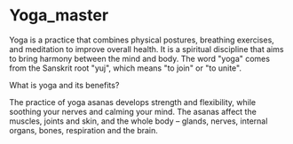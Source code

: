 # Yoga_master
Yoga is a practice that combines physical postures, breathing exercises, and meditation to improve overall health. It is a spiritual discipline that aims to bring harmony between the mind and body. The word "yoga" comes from the Sanskrit root "yuj", which means "to join" or "to unite".

What is yoga and its benefits?


The practice of yoga asanas develops strength and flexibility, while soothing your nerves and calming your mind. The asanas affect the muscles, joints and skin, and the whole body – glands, nerves, internal organs, bones, respiration and the brain.
